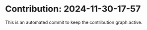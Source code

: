 # Contribution: 2024-11-30-17-57
This is an automated commit to keep the contribution graph active.
